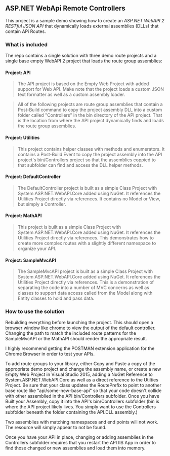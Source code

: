 ## ASP.NET WebApi Remote Controllers
This project is a sample demo showing how to create an *ASP.NET WebAPI 2 RESTful JSON API* that dynamically loads external assemblies (DLLs) that contain APi Routes.

### What is included
The repo contains a single solution with three demo route projects and a single base empty WebAPI 2 project that loads the route group assemblies:

#### Project: API
> The API project is based on the Empty Web Project with added support for Web API. Make note that the project loads a custom JSON text formatter as well as a custom assembly loader.

> All of the following projects are route group assemblies that contain a Post-Build command to copy the project assembly DLL into a custom folder called "Controllers" in the bin directory of the API project. That is the location from where the API project dynamically finds and loads the route group assemblies.

#### Project: Utilities
> This project contains helper classes with methods and enumerators.  It contains a Post-Build Event to copy the project assembly into the API project's bin/Controllers project so that the assemblies coppied to that subfolder can find and access the DLL helper methods.

#### Project: DefaultController
> The DefaultController project is built as a simple Class Project with System.ASP.NET.WebAPI.Core added using NuGet. It references the Utilities Project directly via references. It contains no Model or View, but simply a Controller. 

#### Project: MathAPI
> This project is built as a simple Class Project with System.ASP.NET.WebAPI.Core added using NuGet. It references the Utilities Project directly via references. This demonstrates how to create more complex routes with a slightly different namespace to organize your API.

#### Project: SampleMvcAPI
> The SampleMvcAPI project is built as a simple Class Project with System.ASP.NET.WebAPI.Core added using NuGet. It references the Utilities Project directly via references. This is a demonstration of separating the code into a number of MVC concerns as well as classes to support data access called from the Model along with Entity classes to hold and pass data.

### How to use the solution
Rebuilding everything before launching the project.  This should open a browser window like chrome to view the output of the default controller. Changing the path to match the included route patterns for the SampleMvcAPI or the MathAPI should render the appropriate result.

I highly recommend getting the POSTMAN extension application for the Chrome Browser in order to test your APIs.

To add route groups to your library, either Copy and Paste a copy of the appropriate demo project and change the assembly name, or create a new Empty Web Project in Visual Studio 2015, adding a NuGet Reference to System.ASP.NET.WebAPI.Core as well as a direct reference to the Utilties Project.  Be sure that your class updates the RoutePrefix to point to another base route like "api/some-new-base-api" so that your code doesn't collide with other assemblied in the API bin/Controllers subfolder. Once you have Built your Assembly, copy it into the API's bin/Controllers subfolder (bin is where the API project likely lives.  You simply want to use the Controllers subfolder beneath the folder containing the API.DLL assembly.)

Two assemblies with matching namespaces and end points will not work. The resource will simply appear to not be found. 

Once you have your API in place, changing or adding assemblies in the Controllers subfolder requires that you restart the API IIS App in order to find those changed or new assemblies and load them into memory.
